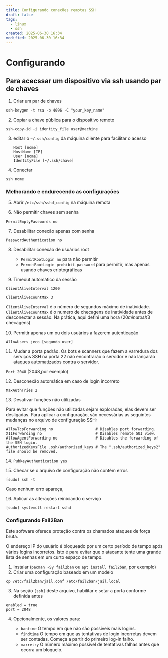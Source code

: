 ```yaml
---
title: Configurando conexões remotas SSH
draft: false
tags:
  - linux
  - ssh
created: 2025-06-30 16:34
modified: 2025-06-30 16:34
---
```

# Configurando 
## Para acecssar um dispositivo via ssh usando par de chaves

1. Criar um par de chaves
	
`ssh-keygen -t rsa -b 4096 -C "your_key_name"`

2. Copiar a chave pública para o dispositivo remoto

`ssh-copy-id -i identity_file user@machine`

3. editar o `~/.ssh/config` da máquina cliente para facilitar o acesso
	```
	Host [nome]
    HostName [IP]
    User [nome]
    IdentityFile [~/.ssh/chave]
	```
4. Conectar
	
`ssh nome`
	
### Melhorando e endurecendo as configurações
5. Abrir `/etc/ssh/sshd_config` na máquina remota

6. Não permitir chaves sem senha

`PermitEmptyPasswords no`

7. Desabilitar conexão apenas com senha 

`PasswordAuthentication no`

8. Desabilitar conexão de usuários root
	* `PermitRootLogin no` para não permitir
	* `PermitRootLogin prohibit-password` para permitir, mas apenas usando chaves criptográficas

9. Timeout automático da sessão

`ClientAliveInterval 1200`

`ClientAliveCountMax 3`

`ClientAliveInterval` é o número de segundos máximo de inatividade. `ClientAliveCountMax` é o numero de checagens de inatividade antes de desconectar a sessão. Na prática, aqui defini uma hora ($20minutos X 3$ checagens)

10. Permitir apenas um ou dois usuários a fazerem autenticação

`AllowUsers jeco [segundo user]`

11. Mudar a porta padrão. Os bots e scanners que fazem a varredura dos serviços SSH na porta 22 não encontrarão o servidor e não lançarão ataques automatizados contra o servidor.

`Port 2048` (2048,por exemplo)

12. Desconexão automática em caso de login incorreto

`MaxAuthTries 2`

13. Desativar funções não utilizadas

Para evitar que funções não utilizadas sejam exploradas, elas devem ser desligadas. Para aplicar a configuração, são necessárias as seguintes mudanças no arquivo de configuração SSH:

```
AllowTcpForwarding no                   # Disables port forwarding.
X11Forwarding no                        # Disables remote GUI view.
AllowAgentForwarding no                 # Disables the forwarding of the SSH login.
AuthorizedKeysFile .ssh/authorized_keys # The ".ssh/authorized_keys2" file should be removed.
```

14. `PubkeyAuthentication yes`

15. Checar se o arquivo de configuração não contém erros

`[sudo] ssh -t`

Caso nenhum erro apareça,

16. Aplicar as alterações reiniciando o serviço

`[sudo] systemctl restart sshd`


### Configurando Fail2Ban

Este software oferece proteção contra os chamados ataques de força bruta.

O endereço IP do usuário é bloqueado por um certo período de tempo após vários logins incorretos. Isto é para evitar que o atacante tente uma grande lista de senhas em um curto espaço de tempo.

1. Instalar (`pacman -Sy fail2ban` ou `apt install fail2ban`, por exemplo)
2. Criar uma configuração baseado em um modelo

`cp /etc/fail2ban/jail.conf /etc/fail2ban/jail.local`

3. Na seção `[ssh]` deste arquivo, habilitar e setar a porta conforme definida antes

```
enabled = true
port = 2048
```

4. Opcionalmente, os valores para:

    * `bantime` O tempo em que não são possíveis mais logins.
    * `findtime` O tempo em que as tentativas de login incorretas devem ser contadas. Começa a partir do primeiro log-in falho.
    * `maxretry` O número máximo possível de tentativas falhas antes que ocorra um bloqueio.